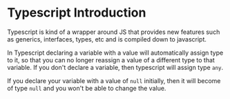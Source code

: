 # Typescript Introduction

Typescript is kind of a wrapper around JS that provides new features such as
generics, interfaces, types, etc and is compiled down to javascript.

In Typescript declaring a variable with a value will automatically assign type
to it, so that you can no longer reassign a value of a different type to that
variable. If you don't declare a variable, then typescript will assign
type `any`.

If you declare your variable with a value of `null` initially, then it will
become of type `null` and you won't be able to change the value.